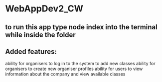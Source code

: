 # WebAppDev2_CW

## to run this app type node index into the terminal while inside the folder

## Added features:
ability for organisers to log in to the system to add new classes
ability for organisers to create new organiser profiles
ability for users to view information about the company and view available classes
